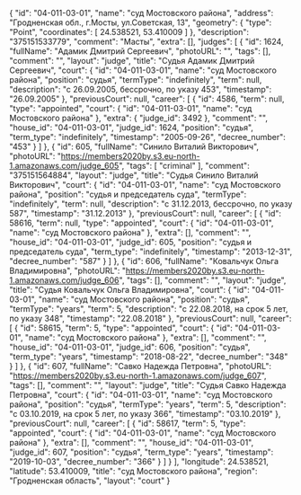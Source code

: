 {
    "id": "04-011-03-01",
    "name": "суд Мостовского района",
    "address": "Гродненская обл., г.Мосты, ул.Советская, 13",
    "geometry": {
        "type": "Point",
        "coordinates": [
            24.538521,
            53.410009
        ]
    },
    "description": "375151533779",
    "comment": "Масты",
    "extra": [],
    "judges": [
        {
            "id": 1624,
            "fullName": "Адамик Дмитрий Сергеевич",
            "photoURL": "",
            "tags": [],
            "comment": "",
            "layout": "judge",
            "title": "Судья Адамик Дмитрий Сергеевич",
            "court": {
                "id": "04-011-03-01",
                "name": "суд Мостовского района",
                "position": "судья",
                "termType": "indefinitely",
                "term": null,
                "description": "c 26.09.2005, бессрочно, по указу 453",
                "timestamp": "26.09.2005"
            },
            "previousCourt": null,
            "career": [
                {
                    "id": 4586,
                    "term": null,
                    "type": "appointed",
                    "court": {
                        "id": "04-011-03-01",
                        "name": "суд Мостовского района"
                    },
                    "extra": {
                        "judge_id": 3492
                    },
                    "comment": "",
                    "house_id": "04-011-03-01",
                    "judge_id": 1624,
                    "position": "судья",
                    "term_type": "indefinitely",
                    "timestamp": "2005-09-26",
                    "decree_number": "453"
                }
            ]
        },
        {
            "id": 605,
            "fullName": "Синило Виталий Викторович",
            "photoURL": "https://members2020by.s3.eu-north-1.amazonaws.com/judge_605",
            "tags": [
                "criminal"
            ],
            "comment": "375151564884",
            "layout": "judge",
            "title": "Судья Синило Виталий Викторович",
            "court": {
                "id": "04-011-03-01",
                "name": "суд Мостовского района",
                "position": "судья и председатель суда",
                "termType": "indefinitely",
                "term": null,
                "description": "c 31.12.2013, бессрочно, по указу 587",
                "timestamp": "31.12.2013"
            },
            "previousCourt": null,
            "career": [
                {
                    "id": 58616,
                    "term": null,
                    "type": "appointed",
                    "court": {
                        "id": "04-011-03-01",
                        "name": "суд Мостовского района"
                    },
                    "extra": [],
                    "comment": "",
                    "house_id": "04-011-03-01",
                    "judge_id": 605,
                    "position": "судья и председатель суда",
                    "term_type": "indefinitely",
                    "timestamp": "2013-12-31",
                    "decree_number": "587"
                }
            ]
        },
        {
            "id": 606,
            "fullName": "Ковальчук Ольга Владимировна",
            "photoURL": "https://members2020by.s3.eu-north-1.amazonaws.com/judge_606",
            "tags": [],
            "comment": "",
            "layout": "judge",
            "title": "Судья Ковальчук Ольга Владимировна",
            "court": {
                "id": "04-011-03-01",
                "name": "суд Мостовского района",
                "position": "судья",
                "termType": "years",
                "term": 5,
                "description": "c 22.08.2018, на срок 5 лет, по указу 348",
                "timestamp": "22.08.2018"
            },
            "previousCourt": null,
            "career": [
                {
                    "id": 58615,
                    "term": 5,
                    "type": "appointed",
                    "court": {
                        "id": "04-011-03-01",
                        "name": "суд Мостовского района"
                    },
                    "extra": [],
                    "comment": "",
                    "house_id": "04-011-03-01",
                    "judge_id": 606,
                    "position": "судья",
                    "term_type": "years",
                    "timestamp": "2018-08-22",
                    "decree_number": "348"
                }
            ]
        },
        {
            "id": 607,
            "fullName": "Савко Надежда Петровна",
            "photoURL": "https://members2020by.s3.eu-north-1.amazonaws.com/judge_607",
            "tags": [],
            "comment": "",
            "layout": "judge",
            "title": "Судья Савко Надежда Петровна",
            "court": {
                "id": "04-011-03-01",
                "name": "суд Мостовского района",
                "position": "судья",
                "termType": "years",
                "term": 5,
                "description": "c 03.10.2019, на срок 5 лет, по указу 366",
                "timestamp": "03.10.2019"
            },
            "previousCourt": null,
            "career": [
                {
                    "id": 58617,
                    "term": 5,
                    "type": "appointed",
                    "court": {
                        "id": "04-011-03-01",
                        "name": "суд Мостовского района"
                    },
                    "extra": [],
                    "comment": "",
                    "house_id": "04-011-03-01",
                    "judge_id": 607,
                    "position": "судья",
                    "term_type": "years",
                    "timestamp": "2019-10-03",
                    "decree_number": "366"
                }
            ]
        }
    ],
    "longitude": 24.538521,
    "latitude": 53.410009,
    "title": "суд Мостовского района",
    "region": "Гродненская область",
    "layout": "court"
}